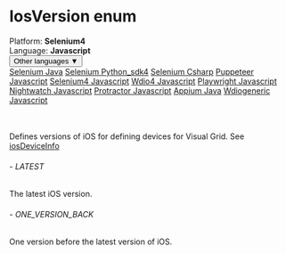 # IosVersion enum
<div class='platform-bar-container-div'><div class='platform-bar-div'>Platform:  <b> Selenium4</b>
</div><div class='platform-bar-div'>Language: <b>Javascript</b></div><div class='dropdown-button-container-div'><button class='sdk-language-dropdown-button'>Other languages ▼</button><div class='dropdown-content'>
<a href='../../selenium/java/iosversion'>Selenium Java</a>
<a href='../../selenium/python_sdk4/iosversion'>Selenium Python_sdk4</a>
<a href='../../selenium/csharp/iosversion'>Selenium Csharp</a>
<a href='../../puppeteer/javascript/iosversion'>Puppeteer Javascript</a>
<a href='../../selenium4/javascript/iosversion'>Selenium4 Javascript</a>
<a href='../../wdio4/javascript/iosversion'>Wdio4 Javascript</a>
<a href='../../playwright/javascript/iosversion'>Playwright Javascript</a>
<a href='../../nightwatch/javascript/iosversion'>Nightwatch Javascript</a>
<a href='../../protractor/javascript/iosversion'>Protractor Javascript</a>
<a href='../../appium/java/iosversion'>Appium Java</a>
<a href='../../wdiogeneric/javascript/iosversion'>Wdiogeneric Javascript</a>
</div></div><br /><br /></div>

Defines versions of iOS for defining devices for Visual Grid. See [iosDeviceInfo](./iosdeviceinfo#iosdeviceinfo-method) 
###### - LATEST 
 The latest iOS version. 
 ###### - ONE_VERSION_BACK 
 One version before the latest version of iOS. 
 
